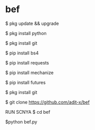 # bef
$ pkg update && upgrade

$ pkg install python

$ pkg install git

$ pip install bs4

$ pip install requests

$ pip install mechanize

$ pip install futures

$ pkg install git

$ git clone https://github.com/adit-x/bef

RUN SCNYA
$ cd bef

$python bef.py
